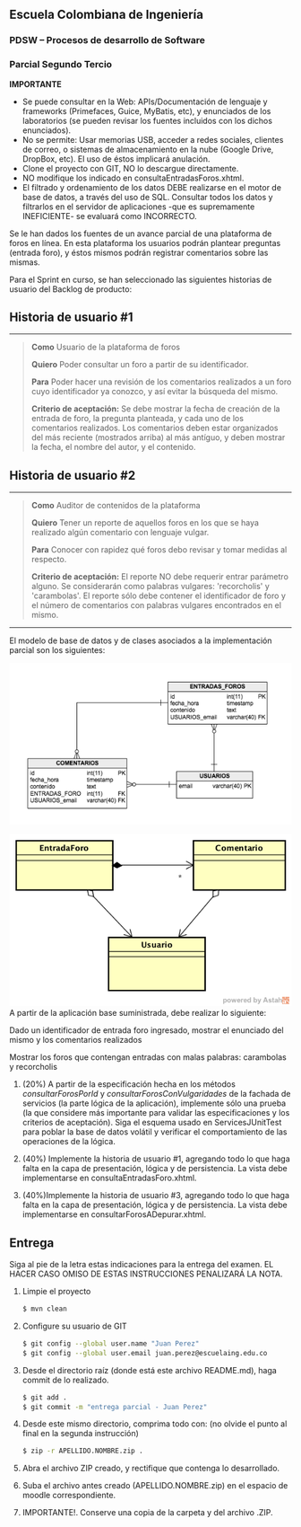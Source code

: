 ## Escuela Colombiana de Ingeniería

### PDSW – Procesos de desarrollo de Software
### Parcial Segundo Tercio


**IMPORTANTE**
* Se puede consultar en la Web: APIs/Documentación de lenguaje y frameworks (Primefaces, Guice, MyBatis, etc), y enunciados de los laboratorios (se pueden revisar los fuentes incluidos con los dichos enunciados).
* No se permite: Usar memorias USB, acceder a redes sociales, clientes de correo, o sistemas de almacenamiento en la nube (Google Drive, DropBox, etc). El uso de éstos implicará anulación.
* Clone el proyecto con GIT, NO lo descargue directamente.
* NO modifique los indicado en consultaEntradasForos.xhtml.
* El filtrado y ordenamiento de los datos DEBE realizarse en el motor de base de datos, a través del uso de SQL. Consultar todos los datos y filtrarlos en el servidor de aplicaciones -que es supremamente INEFICIENTE- se evaluará como INCORRECTO.



Se le han dados los fuentes de un avance parcial de una plataforma de foros en línea. En esta plataforma los usuarios podrán plantear preguntas (entrada foro), y éstos mismos podrán registrar comentarios sobre las mismas.

Para el Sprint en curso, se han seleccionado las siguientes historias de usuario del Backlog de producto:

## Historia de usuario #1

  -------------------------------------------------------------------------------------------------------------------------------------------------------------------------------------
  > **Como** Usuario de la plataforma de foros
  >
  > **Quiero** Poder consultar un foro a partir de su identificador.
  >
  > **Para** Poder hacer una revisión de los comentarios realizados a un foro cuyo identificador ya conozco, y así evitar la búsqueda del mismo.
  >
  > **Criterio de aceptación:** Se debe mostrar la fecha de creación de la entrada de foro, la pregunta planteada, y cada uno de los comentarios realizados. Los comentarios deben estar organizados del más reciente (mostrados arriba) al más antíguo, y deben mostrar la fecha, el nombre del autor, y el contenido.

## Historia de usuario #2

  -------------------------------------------------------------------------------------------------------------------------------------------------------------------------------------
  > **Como** Auditor de contenidos de la plataforma
  >
  > **Quiero** Tener un reporte de aquellos foros en los que se haya realizado algún comentario con lenguaje vulgar.
  >
  > **Para** Conocer con rapidez qué foros debo revisar y tomar medidas al respecto.
  >
  > **Criterio de aceptación:** El reporte NO debe requerir entrar parámetro alguno. Se considerarán como palabras vulgares: 'recorcholis' y 'carambolas'. El reporte sólo debe contener el identificador de foro y el número de comentarios con palabras vulgares encontrados en el mismo.
  -------------------------------------------------------------------------------------------------------------------------------------------------------------------------------------

El modelo de base de datos y de clases asociados a la implementación parcial son los siguientes:

![](./img/Model.png)

![](./img/ClDiag.png)
A partir de la aplicación base suministrada, debe realizar lo siguiente:


Dado un identificador de entrada foro ingresado, mostrar el enunciado del mismo y los comentarios realizados

Mostrar los foros que contengan entradas con malas palabras: carambolas y recorcholis


1.  (20%) A partir de la especificación hecha en los métodos
    *consultarForosPorId* y *consultarForosConVulgaridades* de la fachada de
    servicios (la parte lógica de la aplicación), implemente sólo una prueba (la que considere más importante para validar las especificaciones y los criterios de aceptación). Siga el esquema usado en ServicesJUnitTest para poblar la base de datos volátil y verificar el comportamiento de las operaciones de la lógica.

2.  (40%) Implemente la historia de usuario #1, agregando todo lo que haga falta en la capa de presentación, lógica y de persistencia. La vista debe implementarse en consultaEntradasForo.xhtml.

3.  (40%)Implemente la historia de usuario #3, agregando todo lo que haga falta en la capa de presentación, lógica y de persistencia. La vista debe implementarse en consultarForosADepurar.xhtml.


## Entrega

Siga al pie de la letra estas indicaciones para la entrega del examen. EL HACER CASO OMISO DE ESTAS INSTRUCCIONES PENALIZARÁ LA NOTA.

1. Limpie el proyecto

	```bash
	$ mvn clean
	```

1. Configure su usuario de GIT

	```bash
	$ git config --global user.name "Juan Perez"
	$ git config --global user.email juan.perez@escuelaing.edu.co
	```

2. Desde el directorio raíz (donde está este archivo README.md), haga commit de lo realizado.

	```bash
	$ git add .
	$ git commit -m "entrega parcial - Juan Perez"
	```


3. Desde este mismo directorio, comprima todo con: (no olvide el punto al final en la segunda instrucción)

	```bash
	$ zip -r APELLIDO.NOMBRE.zip .
	```

4. Abra el archivo ZIP creado, y rectifique que contenga lo desarrollado.

5. Suba el archivo antes creado (APELLIDO.NOMBRE.zip) en el espacio de moodle correspondiente.

6. IMPORTANTE!. Conserve una copia de la carpeta y del archivo .ZIP.
